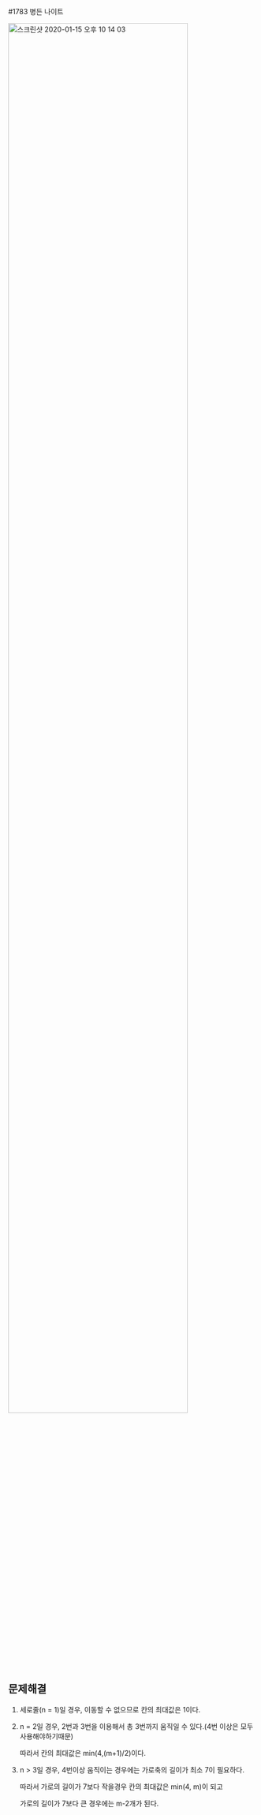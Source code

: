 #1783 병든 나이트

<img width= 85% alt="스크린샷 2020-01-15 오후 10 14 03" src="https://user-images.githubusercontent.com/56511253/73255861-4699ac00-4204-11ea-97e5-a3abd5d00641.PNG">
<br><br>

문제해결
---
1. 세로줄(n = 1)일 경우, 이동할 수 없으므로 칸의 최대값은 1이다.

2. n = 2일 경우, 2번과 3번을 이용해서 총 3번까지 움직일 수 있다.(4번 이상은 모두 사용해야하기때문)

   따라서 칸의 최대값은 min(4,(m+1)/2)이다.
   
3. n > 3일 경우, 4번이상 움직이는 경우에는 가로축의 길이가 최소 7이 필요하다.

   따라서 가로의 길이가 7보다 작을경우 칸의 최대값은 min(4, m)이 되고
   
   가로의 길이가 7보다 큰 경우에는 m-2개가 된다.
